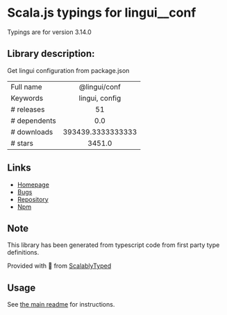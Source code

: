 
# Scala.js typings for lingui__conf

Typings are for version 3.14.0

## Library description:
Get lingui configuration from package.json

|                    |                 |
| ------------------ | :-------------: |
| Full name          | @lingui/conf |
| Keywords           | lingui, config |
| # releases         | 51 |
| # dependents       | 0.0 |
| # downloads        | 393439.3333333333 |
| # stars            | 3451.0 |

## Links
- [Homepage](https://github.com/lingui/js-lingui#readme)
- [Bugs](https://github.com/lingui/js-lingui/issues)
- [Repository](https://github.com/lingui/js-lingui)
- [Npm](https://www.npmjs.com/package/%40lingui%2Fconf)
    


## Note
This library has been generated from typescript code from first party type definitions.

Provided with :purple_heart: from [ScalablyTyped](https://github.com/oyvindberg/ScalablyTyped)

## Usage
See [the main readme](../../readme.md) for instructions.


